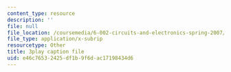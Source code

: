 ```yaml
---
content_type: resource
description: ''
file: null
file_location: /coursemedia/6-002-circuits-and-electronics-spring-2007/e46c76532425df1b9f6dac17198434d6_v6vqWasIHaw.srt
file_type: application/x-subrip
resourcetype: Other
title: 3play caption file
uid: e46c7653-2425-df1b-9f6d-ac17198434d6
---
```

